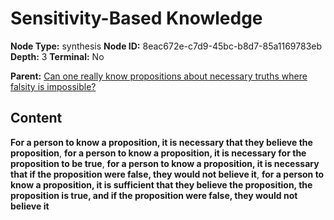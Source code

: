 # Sensitivity-Based Knowledge

**Node Type:** synthesis
**Node ID:** 8eac672e-c7d9-45bc-b8d7-85a1169783eb
**Depth:** 3
**Terminal:** No

**Parent:** [Can one really know propositions about necessary truths where falsity is impossible?](can-one-really-know-propositions-about-necessary-truths-where-falsity-is-impossible.md)

## Content

**For a person to know a proposition, it is necessary that they believe the proposition**, **for a person to know a proposition, it is necessary for the proposition to be true**, **for a person to know a proposition, it is necessary that if the proposition were false, they would not believe it**, **for a person to know a proposition, it is sufficient that they believe the proposition, the proposition is true, and if the proposition were false, they would not believe it**
